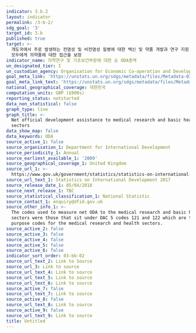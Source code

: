 ```yaml
---
indicator: 3.b.2
layout: indicator
permalink: /3-b-2/
sdg_goal: '3'
target_id: 3.b
published: true
target: >-
  개도국에서 주로 발생하는 전염성 및 비전염성 질병에 대한 백신 및 약품 개발과 연구 지원, 저렴한 가격의 필수 의약품 및 백신의 제공, 특히
  모두에게 의약품에 대한 접근을 보장 
indicator_name: 의학연구 및 기초보건부문에 대한 순 ODA총액
un_designated_tier: I
un_custodian_agency: Organisation for Economic Co-operation and Development (OECD)
goal_meta_link: 'https://unstats.un.org/sdgs/metadata/files/Metadata-03-0B-02.pdf'
goal_meta_link_text: 'https://unstats.un.org/sdgs/metadata/files/Metadata-03-0B-02.pdf'
national_geographical_coverage: 대한민국
computation_units: GBP (£000s)
reporting_status: notstarted
data_non_statistical: false
graph_type: line
graph_title: >-
  Net official development assistance to medical research and basic health
  sectors
data_show_map: false
data_keywords: ODA
source_active_1: false
source_organisation_1: Department for International Development
source_periodicity_1: Annual
source_earliest_available_1: '2009'
source_geographical_coverage_1: United Kingdom
source_url_1: >-
  https://www.gov.uk/government/statistics/statistics-on-international-development-provisional-uk-aid-spend-2017
source_url_text_1: Statistics on International Development 2017
source_release_date_1: 05/04/2018
source_next_release_1: TBC
source_statistical_classification_1: National Statistic
source_contact_1: enquiry@dfid.gov.uk
source_other_info_1: >-
  The codes used to measure net ODA to the medical research and basic health
  sectors were those that sit under DAC 5 codes 121 and 122 which are the
  purpose codes for the medical research and health sectors.
source_active_2: false
source_active_3: false
source_active_4: false
source_active_5: false
source_active_6: false
indicator_sort_order: 03-bb-02
source_url_text_2: Link to Source
source_url_3: Link to source
source_url_text_4: Link to source
source_url_text_5: Link to source
source_url_text_6: Link to source
source_active_7: false
source_url_text_7: Link to source
source_active_8: false
source_url_text_8: Link to source
source_active_9: false
source_url_text_9: Link to source
title: Untitled
---
```

